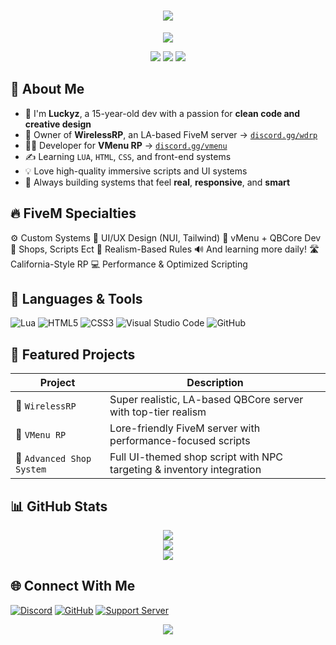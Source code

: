 <!-- GitHub Profile README | Luckyz -->

<h1 align="center">
  <img src="https://readme-typing-svg.herokuapp.com?font=JetBrains+Mono&size=28&duration=2500&center=true&vCenter=true&color=FF4A4A&lines=Hey%2C+I'm+Luckyz!;15+Years+Old+Dev+%F0%9F%92%BB;FiveM+Enthusiast+%F0%9F%95%B6%EF%B8%8F;Design+%26+Scripting+Lover%E2%9C%A8" />
</h1>

<div align="center">
  <img src="https://capsule-render.vercel.app/api?type=waving&color=FF4A4A&height=140&section=header&text=Luckyz%20Dev%20Hub&fontAlign=50&fontSize=36&fontColor=ffffff" />
</div>

<p align="center">
  <img src="https://img.shields.io/badge/Dev%20Age-15-red?style=for-the-badge" />
  <img src="https://img.shields.io/badge/Focus-FiveM%20%7C%20Design%20%7C%20LUA-blueviolet?style=for-the-badge" />
  <img src="https://img.shields.io/badge/Location-USA-lightgrey?style=for-the-badge" />
</p>


## 🧠 About Me

- 🧒 I'm **Luckyz**, a 15-year-old dev with a passion for **clean code and creative design**
- 🌴 Owner of **WirelessRP**, an LA-based FiveM server → [`discord.gg/wdrp`](https://discord.gg/wdrp)
- 👮‍♂️ Developer for **VMenu RP** → [`discord.gg/vmenu`](https://discord.gg/vmenu)
- ✍️ Learning `LUA`, `HTML`, `CSS`, and front-end systems
- 💡 Love high-quality immersive scripts and UI systems
- 🧩 Always building systems that feel **real**, **responsive**, and **smart**


## 🔥 FiveM Specialties

⚙️ Custom Systems 🎨 UI/UX Design (NUI, Tailwind)
📡 vMenu + QBCore Dev 🛒 Shops, Scripts Ect
🧠 Realism-Based Rules 🔊 And learning more daily!
🛣️ California-Style RP 💻 Performance & Optimized Scripting

## 🚀 Languages & Tools

![Lua](https://img.shields.io/badge/LUA-2C2D72?style=for-the-badge&logo=lua&logoColor=white)
![HTML5](https://img.shields.io/badge/HTML-E34F26?style=for-the-badge&logo=html5&logoColor=white)
![CSS3](https://img.shields.io/badge/CSS-1572B6?style=for-the-badge&logo=css3&logoColor=white)
![Visual Studio Code](https://img.shields.io/badge/VSCode-007ACC?style=for-the-badge&logo=visualstudiocode&logoColor=white)
![GitHub](https://img.shields.io/badge/GitHub-000?style=for-the-badge&logo=github&logoColor=white)



## 🔧 Featured Projects

| Project | Description |
|--------|-------------|
| 🎯 `WirelessRP` | Super realistic, LA-based QBCore server with top-tier realism |
| 💼 `VMenu RP` | Lore-friendly FiveM server with performance-focused scripts |
| 🛒 `Advanced Shop System` | Full UI-themed shop script with NPC targeting & inventory integration |


## 📊 GitHub Stats

<div align="center">
  <img src="https://github-readme-stats.vercel.app/api?username=luckyz-z&show_icons=true&theme=radical&border_radius=15&hide_border=true&count_private=true" />
  <br/>
  <img src="https://github-readme-stats.vercel.app/api/top-langs/?username=luckyz-z&layout=compact&theme=radical&hide_border=true" />
  <br/>
  <img src="https://github-readme-activity-graph.cyclic.app/graph?username=luckyz-z&bg_color=0d1117&color=FF4A4A&line=ffffff&point=FF4A4A&area=true&hide_border=true" />
</div>


## 🌐 Connect With Me

[![Discord](https://img.shields.io/badge/Discord-WirelessRP%20Server-5865F2?style=for-the-badge&logo=discord&logoColor=white)](https://discord.gg/wdrp)
[![GitHub](https://img.shields.io/badge/GitHub-luckyz--z-000?style=for-the-badge&logo=github&logoColor=white)](https://github.com/luckyz-z)
[![Support Server](https://img.shields.io/badge/VMenu%20Dev%20Team-5865F2?style=for-the-badge&logo=discord&logoColor=white)](https://discord.gg/vmenu)


<div align="center">
  <img src="https://capsule-render.vercel.app/api?type=waving&color=FF4A4A&height=140&section=footer&text=Thanks%20for%20visiting!%20%F0%9F%91%8B&fontSize=24&fontColor=ffffff" />
</div>
